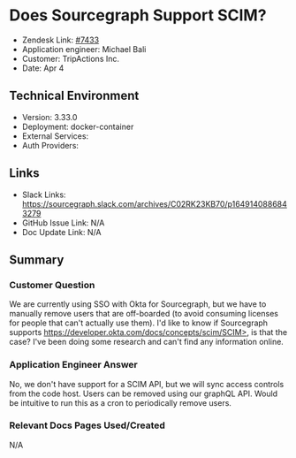 # Does Sourcegraph Support SCIM? <!-- Ticket Title  Hint: include keywords to make it searchable -->

- Zendesk Link: [#7433](https://sourcegraph.zendesk.com/agent/tickets/7433)
- Application engineer: Michael Bali
- Customer: TripActions Inc. <!-- Redact if this contains personally identifying information -->
- Date: Apr 4

<!-- Data populated from integration, speak to Ben Gordon or Michael Bali if not working -->
<!-- During Internal team trial, fill missing data manually (we are waiting for all data to sync) -->

## Technical Environment
- Version: 3.33.0​
- Deployment: docker-container
- External Services:
- Auth Providers:


## Links
<!-- Data for application engineer manual entry -->
- Slack Links: https://sourcegraph.slack.com/archives/C02RK23KB70/p1649140886843279
- GitHub Issue Link: N/A
- Doc Update Link: N/A

## Summary
### Customer Question
We are currently using SSO with Okta for Sourcegraph, but we have to manually remove users that are off-boarded (to avoid consuming licenses for people that can't actually use them). I'd like to know if Sourcegraph supports https://developer.okta.com/docs/concepts/scim/SCIM>, is that the case? I've been doing some research and can't find any information online.
### Application Engineer Answer
No, we don't have support for a SCIM API, but we will sync access controls from the code host. Users can be removed using our graphQL API. Would be intuitive to run this as a cron to periodically remove users.

### Relevant Docs Pages Used/Created
N/A
<!-- Once complete, upload a copy to https://github.com/sourcegraph/support-tools-internal/tree/main/resolved-tickets as a .md file -->
<!-- Name the file 7433.md -->
